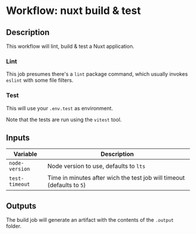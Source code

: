 # Workflow: nuxt build & test

## Description

This workflow will lint, build & test a Nuxt application.

### Lint

This job presumes there's a `lint` package command, which usually invokes `eslint` with some file filters.

### Test

This will use your `.env.test` as environment.

Note that the tests are run using the `vitest` tool.

## Inputs

| Variable | Description |
| -------- | ----------- |
| `node-version` | Node version to use, defaults to `lts` |
| `test-timeout` | Time in minutes after wich the test job will timeout (defaults to `5`) |

## Outputs

The build job will generate an artifact with the contents of the `.output` folder.
